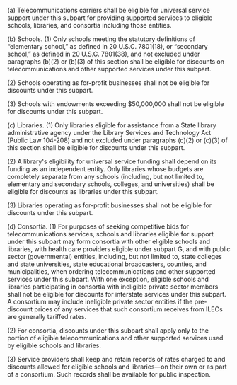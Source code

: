 (a) Telecommunications carriers shall be eligible for universal service support under this subpart for providing supported services to eligible schools, libraries, and consortia including those entities.

(b) Schools. (1) Only schools meeting the statutory definitions of “elementary school,” as defined in 20 U.S.C. 7801(18), or “secondary school,” as defined in 20 U.S.C. 7801(38), and not excluded under paragraphs (b)(2) or (b)(3) of this section shall be eligible for discounts on telecommunications and other supported services under this subpart.

(2) Schools operating as for-profit businesses shall not be eligible for discounts under this subpart.

(3) Schools with endowments exceeding $50,000,000 shall not be eligible for discounts under this subpart.

(c) Libraries. (1) Only libraries eligible for assistance from a State library administrative agency under the Library Services and Technology Act (Public Law 104-208) and not excluded under paragraphs (c)(2) or (c)(3) of this section shall be eligible for discounts under this subpart.

(2) A library's eligibility for universal service funding shall depend on its funding as an independent entity. Only libraries whose budgets are completely separate from any schools (including, but not limited to, elementary and secondary schools, colleges, and universities) shall be eligible for discounts as libraries under this subpart.

(3) Libraries operating as for-profit businesses shall not be eligible for discounts under this subpart.
              

(d) Consortia. (1) For purposes of seeking competitive bids for telecommunications services, schools and libraries eligible for support under this subpart may form consortia with other eligible schools and libraries, with health care providers eligible under subpart G, and with public sector (governmental) entities, including, but not limited to, state colleges and state universities, state educational broadcasters, counties, and municipalities, when ordering telecommunications and other supported services under this subpart. With one exception, eligible schools and libraries participating in consortia with ineligible private sector members shall not be eligible for discounts for interstate services under this subpart. A consortium may include ineligible private sector entities if the pre-discount prices of any services that such consortium receives from ILECs are generally tariffed rates.

(2) For consortia, discounts under this subpart shall apply only to the portion of eligible telecommunications and other supported services used by eligible schools and libraries.

(3) Service providers shall keep and retain records of rates charged to and discounts allowed for eligible schools and libraries—on their own or as part of a consortium. Such records shall be available for public inspection.

